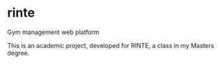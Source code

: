 # rinte
Gym management web platform

This is an academic project, developed for RINTE, a class in my Masters degree.
